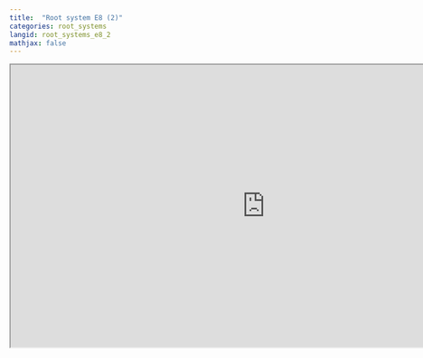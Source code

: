 ```yaml
---
title:  "Root system E8 (2)"
categories: root_systems
langid: root_systems_e8_2
mathjax: false
---
```


<iframe width="900" height="500"
	src="https://www.youtube.com/embed/aBYNpCffYX8">
</iframe>
